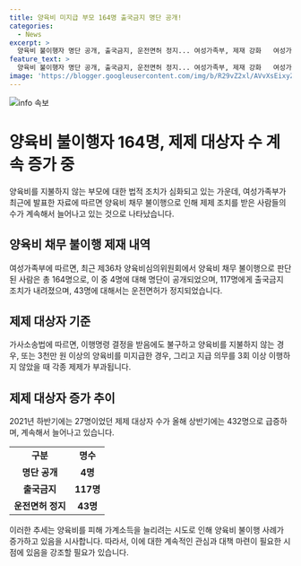 ```yaml
---
title: 양육비 미지급 부모 164명 출국금지 명단 공개!
categories:
  - News
excerpt: >
  양육비 불이행자 명단 공개, 출국금지, 운전면허 정지... 여성가족부, 제재 강화   여성가족부가 양육비 불이행자에 대한 제재조치를 강화하고, 164명의 불이행자 명단을 결정했다. 4명은 명단 공개, 117명은 출국금지, 43명은 운전면허 정지가 내려졌다. 3천만 원 이상의 양육비를 지급하지 않거나, 지급 의무를 3회 이상 어기면 강력한 제재를 받게 된다. 불이행자 수는 2021년 하반기 27명에서 상반기에 432명으로 급증했다.
feature_text: >
  양육비 불이행자 명단 공개, 출국금지, 운전면허 정지... 여성가족부, 제재 강화   여성가족부가 양육비 불이행자에 대한 제재조치를 강화하고, 164명의 불이행자 명단을 결정했다. 4명은 명단 공개, 117명은 출국금지, 43명은 운전면허 정지가 내려졌다. 3천만 원 이상의 양육비를 지급하지 않거나, 지급 의무를 3회 이상 어기면 강력한 제재를 받게 된다. 불이행자 수는 2021년 하반기 27명에서 상반기에 432명으로 급증했다.
image: 'https://blogger.googleusercontent.com/img/b/R29vZ2xl/AVvXsEixyZcFfHzMRdzZMjFBmAUKJYCLCGyLL1o632UiGVXcaFdKo_bkvkuCioo0uUKlGfBVcT3P84aROyZIXSBEx3Aw5nCQ3pTgDom1WDC4m8eifvWiAmWEEVb4x6G_l8C0QH225ldMjyaFvpxGEBGNO37VmDTDMHGhJPq73UglMfDca1-0aw/s1600/blogspot.png'
---
```


<p><img src="https://blogger.googleusercontent.com/img/b/R29vZ2xl/AVvXsEixyZcFfHzMRdzZMjFBmAUKJYCLCGyLL1o632UiGVXcaFdKo_bkvkuCioo0uUKlGfBVcT3P84aROyZIXSBEx3Aw5nCQ3pTgDom1WDC4m8eifvWiAmWEEVb4x6G_l8C0QH225ldMjyaFvpxGEBGNO37VmDTDMHGhJPq73UglMfDca1-0aw/s1600/blogspot.png" alt="info 속보" /></p>

<h1>양육비 불이행자 164명, 제제 대상자 수 계속 증가 중</h1>

<p data-ke-size="size16">양육비를 지불하지 않는 부모에 대한 법적 조치가 심화되고 있는 가운데, 여성가족부가 최근에 발표한 자료에 따르면 양육비 채무 불이행으로 인해 제제 조치를 받은 사람들의 수가 계속해서 늘어나고 있는 것으로 나타났습니다.</p>

<h2>양육비 채무 불이행 제재 내역</h2>

<p data-ke-size="size16">여성가족부에 따르면, 최근 제36차 양육비심의위원회에서 양육비 채무 불이행으로 판단된 사람은 총 164명으로, 이 중 4명에 대해 명단이 공개되었으며, 117명에게 출국금지 조치가 내려졌으며, 43명에 대해서는 운전면허가 정지되었습니다.</p>

<h2>제제 대상자 기준</h2>

<p data-ke-size="size16">가사소송법에 따르면, 이행명령 결정을 받음에도 불구하고 양육비를 지불하지 않는 경우, 또는 3천만 원 이상의 양육비를 미지급한 경우, 그리고 지급 의무를 3회 이상 이행하지 않았을 때 각종 제제가 부과됩니다.</p>

<h2>제제 대상자 증가 추이</h2>

<p data-ke-size="size16">2021년 하반기에는 27명이었던 제제 대상자 수가 올해 상반기에는 432명으로 급증하며, 계속해서 늘어나고 있습니다.</p>

<table>
   <tbody>
      <tr>
         <td style="text-align: center; height: 17px;"><b>구분</b></td>
         <td style="text-align: center; height: 17px;"><b>명수</b></td>
      </tr>
      <tr>
         <td style="text-align: center; height: 17px;"><b>명단 공개</b></td>
         <td style="text-align: center; height: 17px;"><b>4명</b></td>
      </tr>
      <tr>
         <td style="text-align: center; height: 17px;"><b>출국금지</b></td>
         <td style="text-align: center; height: 17px;"><b>117명</b></td>
      </tr>
      <tr>
         <td style="text-align: center; height: 17px;"><b>운전면허 정지</b></td>
         <td style="text-align: center; height: 17px;"><b>43명</b></td>
      </tr>
   </tbody>
</table>

<p data-ke-size="size16">이러한 추세는 양육비를 피해 가계소득을 늘리려는 시도로 인해 양육비 불이행 사례가 증가하고 있음을 시사합니다. 따라서, 이에 대한 계속적인 관심과 대책 마련이 필요한 시점에 있음을 강조할 필요가 있습니다.</p>

